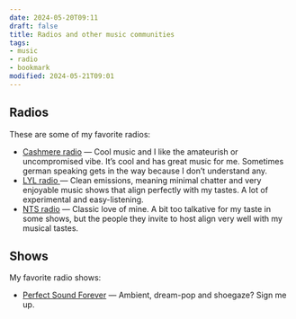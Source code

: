 ```yaml
---
date: 2024-05-20T09:11
draft: false
title: Radios and other music communities
tags:
- music
- radio
- bookmark
modified: 2024-05-21T09:01
---
```


## Radios

These are some of my favorite radios:

- [Cashmere radio](https://cashmereradio.com/) — Cool music and I like the amateurish or uncompromised vibe. It’s cool and has great music for me. Sometimes german speaking gets in the way because I don’t understand any.
- [LYL radio ](http://www.lyl.live/) — Clean emissions, meaning minimal chatter and very enjoyable music shows that align perfectly with my tastes. A lot of experimental and easy-listening.
- [NTS radio](https://www.nts.live/) — Classic love of mine. A bit too talkative for my taste in some shows, but the people they invite to host align very well with my musical tastes.

## Shows

My favorite radio shows:

- [Perfect Sound Forever](https://www.nts.live/shows/perfect-sound-forever) — Ambient, dream-pop and shoegaze? Sign me up.